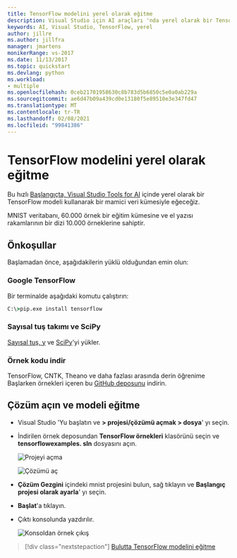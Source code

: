 ```yaml
---
title: TensorFlow modelini yerel olarak eğitme
description: Visual Studio için AI araçları 'nda yerel olarak bir TensorFlow modeli çalıştırma
keywords: AI, Visual Studio, TensorFlow, yerel
author: jillre
ms.author: jillfra
manager: jmartens
monikerRange: vs-2017
ms.date: 11/13/2017
ms.topic: quickstart
ms.devlang: python
ms.workload:
- multiple
ms.openlocfilehash: 0ceb21701958630c8b783d5b6850c5e0a0ab229a
ms.sourcegitcommit: ae6d47b09a439cd0e13180f5e89510e3e347fd47
ms.translationtype: MT
ms.contentlocale: tr-TR
ms.lasthandoff: 02/08/2021
ms.locfileid: "99841386"
---
```

# <a name="train-a-tensorflow-model-locally"></a>TensorFlow modelini yerel olarak eğitme

Bu hızlı [Başlangıçta, Visual Studio Tools for AI](http://yann.lecun.com/exdb/mnist/) içinde yerel olarak bir TensorFlow modeli kullanarak bir mamici veri kümesiyle eğeceğiz.

MNIST veritabanı, 60.000 örnek bir eğitim kümesine ve el yazısı rakamlarının bir dizi 10.000 örneklerine sahiptir.

## <a name="prerequisites"></a>Önkoşullar

Başlamadan önce, aşağıdakilerin yüklü olduğundan emin olun:

### <a name="google-tensorflow"></a>Google TensorFlow

Bir terminalde aşağıdaki komutu çalıştırın:

```cmd
C:\>pip.exe install tensorflow
```

### <a name="numpy-and-scipy"></a>Sayısal tuş takımı ve SciPy
[Sayısal tuş, y](https://www.lfd.uci.edu/~gohlke/pythonlibs/#numpy) ve [SciPy](https://www.lfd.uci.edu/~gohlke/pythonlibs/#scipy)'yi yükler.

### <a name="download-sample-code"></a>Örnek kodu indir
TensorFlow, CNTK, Theano ve daha fazlası arasında derin öğrenime Başlarken örnekleri içeren bu [GitHub deposunu](https://github.com/Microsoft/samples-for-ai) indirin.

## <a name="open-solution-and-train-model"></a>Çözüm açın ve modeli eğitme

- Visual Studio 'Yu başlatın ve **> projesi/çözümü açmak > dosya**' yı seçin.

- İndirilen örnek deposundan **TensorFlow örnekleri** klasörünü seçin ve **tensorflowexamples. sln** dosyasını açın.

   ![Projeyi açma](media/tensorflow-local/open-project.png)

   ![Çözümü aç](media/tensorflow-local/open-solution.png)

- **Çözüm Gezgini** içindeki mnist projesini bulun, sağ tıklayın ve **Başlangıç projesi olarak ayarla**' yı seçin.

- **Başlat**'a tıklayın.

- Çıktı konsolunda yazdırılır.

   ![Konsoldan örnek çıkış](media/tensorflow-local/console-output.png)

> [!div class="nextstepaction"]
> [Bulutta TensorFlow modelini eğitme](tensorflow-vm.md)
